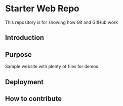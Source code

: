 # Starter Web Repo

This repository is for showing how Git and GitHub work

## Introduction

## Purpose

Sample website with plenty of files for demos

## Deployment

## How to contribute 
